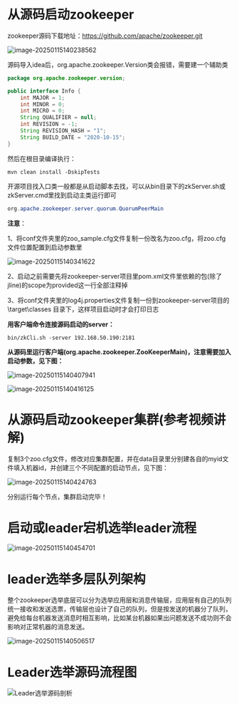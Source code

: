 

# **从源码启动zookeeper**

zookeeper源码下载地址：https://github.com/apache/zookeeper.git  

![image-20250115140238562](https://blog-1304855543.cos.ap-guangzhou.myqcloud.com/blog/202501151402780.png)

源码导入idea后，org.apache.zookeeper.Version类会报错，需要建一个辅助类

```java
package org.apache.zookeeper.version;

public interface Info {
    int MAJOR = 1;
    int MINOR = 0;
    int MICRO = 0;
    String QUALIFIER = null;
    int REVISION = -1;
    String REVISION_HASH = "1";
    String BUILD_DATE = "2020-10-15";
}
```

然后在根目录编译执行：

```shell
mvn clean install -DskipTests
```

开源项目找入口类一般都是从启动脚本去找，可以从bin目录下的zkServer.sh或zkServer.cmd里找到启动主类运行即可

```java
org.apache.zookeeper.server.quorum.QuorumPeerMain
```

**注意**：

1、将conf文件夹里的zoo_sample.cfg文件复制一份改名为zoo.cfg，将zoo.cfg文件位置配置到启动参数里

![image-20250115140341622](https://blog-1304855543.cos.ap-guangzhou.myqcloud.com/blog/202501151403664.png)

2、启动之前需要先将zookeeper-server项目里pom.xml文件里依赖的包(除了jline)的scope为provided这一行全部注释掉

3、将conf文件夹里的log4j.properties文件复制一份到zookeeper-server项目的 \target\classes 目录下，这样项目启动时才会打印日志

**用客户端命令连接源码启动的server：**

```shell
bin/zkCli.sh -server 192.168.50.190:2181
```

**从源码里运行客户端(**org.apache.zookeeper.ZooKeeperMain**)，注意需要加入启动参数，见下图：**

![image-20250115140407941](https://blog-1304855543.cos.ap-guangzhou.myqcloud.com/blog/202501151404987.png)

![image-20250115140416125](https://blog-1304855543.cos.ap-guangzhou.myqcloud.com/blog/202501151404158.png)

# **从源码启动zookeeper集群(参考视频讲解)**

复制3个zoo.cfg文件，修改对应集群配置，并在data目录里分别建各自的myid文件填入机器id，并创建三个不同配置的启动节点，见下图：

![image-20250115140424763](https://blog-1304855543.cos.ap-guangzhou.myqcloud.com/blog/202501151404805.png)

分别运行每个节点，集群启动完毕！

# **启动或leader宕机选举leader流程**

![image-20250115140454701](https://blog-1304855543.cos.ap-guangzhou.myqcloud.com/blog/202501151404794.png)

# **leader选举多层队列架构**

整个zookeeper选举底层可以分为选举应用层和消息传输层，应用层有自己的队列统一接收和发送选票，传输层也设计了自己的队列，但是按发送的机器分了队列，避免给每台机器发送消息时相互影响，比如某台机器如果出问题发送不成功则不会影响对正常机器的消息发送。

![image-20250115140506517](https://blog-1304855543.cos.ap-guangzhou.myqcloud.com/blog/202501151405616.png)

# **Leader选举源码流程图**

![Leader选举源码剖析](https://blog-1304855543.cos.ap-guangzhou.myqcloud.com/blog/202501151405742.jpg)